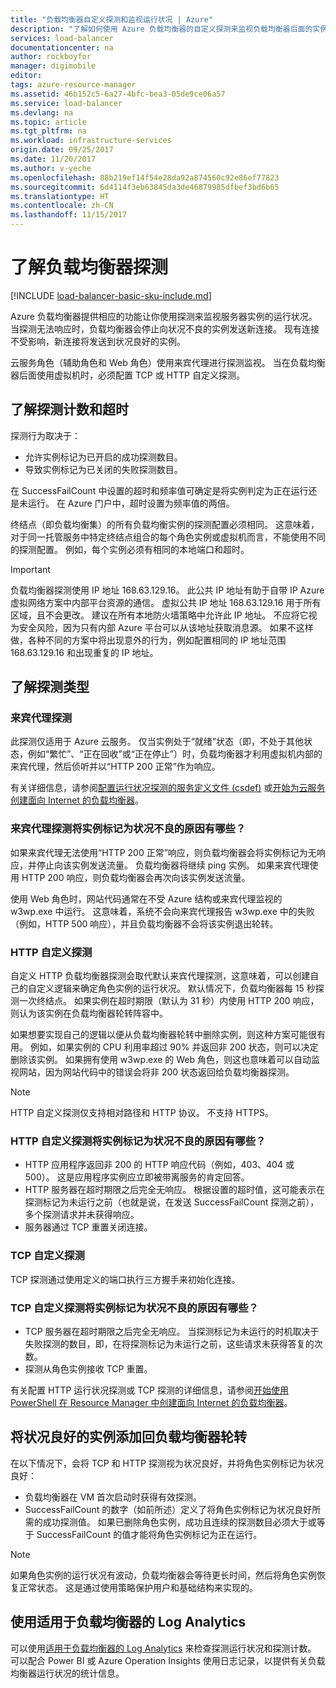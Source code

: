 ```yaml
---
title: "负载均衡器自定义探测和监视运行状况 | Azure"
description: "了解如何使用 Azure 负载均衡器的自定义探测来监视负载均衡器后面的实例"
services: load-balancer
documentationcenter: na
author: rockboyfor
manager: digimobile
editor: 
tags: azure-resource-manager
ms.assetid: 46b152c5-6a27-4bfc-bea3-05de9ce06a57
ms.service: load-balancer
ms.devlang: na
ms.topic: article
ms.tgt_pltfrm: na
ms.workload: infrastructure-services
origin.date: 09/25/2017
ms.date: 11/20/2017
ms.author: v-yeche
ms.openlocfilehash: 88b219ef14f54e28da92a874560c92e86ef77823
ms.sourcegitcommit: 6d4114f3eb63845da3de46879985dfbef3bd6b65
ms.translationtype: HT
ms.contentlocale: zh-CN
ms.lasthandoff: 11/15/2017
---
```

# <a name="understand-load-balancer-probes"></a>了解负载均衡器探测

[!INCLUDE [load-balancer-basic-sku-include.md](../../includes/load-balancer-basic-sku-include.md)]

Azure 负载均衡器提供相应的功能让你使用探测来监视服务器实例的运行状况。 当探测无法响应时，负载均衡器会停止向状况不良的实例发送新连接。 现有连接不受影响，新连接将发送到状况良好的实例。

云服务角色（辅助角色和 Web 角色）使用来宾代理进行探测监视。 当在负载均衡器后面使用虚拟机时，必须配置 TCP 或 HTTP 自定义探测。

## <a name="understand-probe-count-and-timeout"></a>了解探测计数和超时

探测行为取决于：

* 允许实例标记为已开启的成功探测数目。
* 导致实例标记为已关闭的失败探测数目。

在 SuccessFailCount 中设置的超时和频率值可确定是将实例判定为正在运行还是未运行。 在 Azure 门户中，超时设置为频率值的两倍。

终结点（即负载均衡集）的所有负载均衡实例的探测配置必须相同。 这意味着，对于同一托管服务中特定终结点组合的每个角色实例或虚拟机而言，不能使用不同的探测配置。 例如，每个实例必须有相同的本地端口和超时。

> [!IMPORTANT]
> 负载均衡器探测使用 IP 地址 168.63.129.16。 此公共 IP 地址有助于自带 IP Azure 虚拟网络方案中内部平台资源的通信。 虚拟公共 IP 地址 168.63.129.16 用于所有区域，且不会更改。 建议在所有本地防火墙策略中允许此 IP 地址。 不应将它视为安全风险，因为只有内部 Azure 平台可以从该地址获取消息源。 如果不这样做，各种不同的方案中将出现意外的行为，例如配置相同的 IP 地址范围 168.63.129.16 和出现重复的 IP 地址。

## <a name="learn-about-the-types-of-probes"></a>了解探测类型

### <a name="guest-agent-probe"></a>来宾代理探测

此探测仅适用于 Azure 云服务。 仅当实例处于“就绪”状态（即，不处于其他状态，例如“繁忙”、“正在回收”或“正在停止”）时，负载均衡器才利用虚拟机内部的来宾代理，然后侦听并以“HTTP 200 正常”作为响应。

有关详细信息，请参阅[配置运行状况探测的服务定义文件 (csdef)](https://msdn.microsoft.com/library/azure/ee758710.aspx) 或[开始为云服务创建面向 Internet 的负载均衡器](load-balancer-get-started-internet-classic-cloud.md#check-load-balancer-health-status-for-cloud-services)。

### <a name="what-makes-a-guest-agent-probe-mark-an-instance-as-unhealthy"></a>来宾代理探测将实例标记为状况不良的原因有哪些？

如果来宾代理无法使用“HTTP 200 正常”响应，则负载均衡器会将实例标记为无响应，并停止向该实例发送流量。 负载均衡器将继续 ping 实例。 如果来宾代理使用 HTTP 200 响应，则负载均衡器会再次向该实例发送流量。

使用 Web 角色时，网站代码通常在不受 Azure 结构或来宾代理监视的 w3wp.exe 中运行。 这意味着，系统不会向来宾代理报告 w3wp.exe 中的失败（例如，HTTP 500 响应），并且负载均衡器不会将该实例退出轮转。

### <a name="http-custom-probe"></a>HTTP 自定义探测

自定义 HTTP 负载均衡器探测会取代默认来宾代理探测，这意味着，可以创建自己的自定义逻辑来确定角色实例的运行状况。 默认情况下，负载均衡器每 15 秒探测一次终结点。 如果实例在超时期限（默认为 31 秒）内使用 HTTP 200 响应，则认为该实例在负载均衡器轮转阵容中。

如果想要实现自己的逻辑以便从负载均衡器轮转中删除实例，则这种方案可能很有用。 例如，如果实例的 CPU 利用率超过 90% 并返回非 200 状态，则可以决定删除该实例。 如果拥有使用 w3wp.exe 的 Web 角色，则这也意味着可以自动监视网站，因为网站代码中的错误会将非 200 状态返回给负载均衡器探测。

> [!NOTE]
> HTTP 自定义探测仅支持相对路径和 HTTP 协议。 不支持 HTTPS。

### <a name="what-makes-an-http-custom-probe-mark-an-instance-as-unhealthy"></a>HTTP 自定义探测将实例标记为状况不良的原因有哪些？

* HTTP 应用程序返回非 200 的 HTTP 响应代码（例如，403、404 或 500）。 这是应用程序实例应立即被带离服务的肯定回答。
* HTTP 服务器在超时期限之后完全无响应。 根据设置的超时值，这可能表示在探测标记为未运行之前（也就是说，在发送 SuccessFailCount 探测之前），多个探测请求并未获得响应。
* 服务器通过 TCP 重置关闭连接。

### <a name="tcp-custom-probe"></a>TCP 自定义探测

TCP 探测通过使用定义的端口执行三方握手来初始化连接。

### <a name="what-makes-a-tcp-custom-probe-mark-an-instance-as-unhealthy"></a>TCP 自定义探测将实例标记为状况不良的原因有哪些？

* TCP 服务器在超时期限之后完全无响应。 当探测标记为未运行的时机取决于失败探测的数目，即，在将探测标记为未运行之前，这些请求未获得答复的次数。
* 探测从角色实例接收 TCP 重置。

有关配置 HTTP 运行状况探测或 TCP 探测的详细信息，请参阅[开始使用 PowerShell 在 Resource Manager 中创建面向 Internet 的负载均衡器](load-balancer-get-started-internet-arm-ps.md)。

## <a name="add-healthy-instances-back-into-load-balancer-rotation"></a>将状况良好的实例添加回负载均衡器轮转

在以下情况下，会将 TCP 和 HTTP 探测视为状况良好，并将角色实例标记为状况良好：

* 负载均衡器在 VM 首次启动时获得有效探测。
* SuccessFailCount 的数字（如前所述）定义了将角色实例标记为状况良好所需的成功探测值。 如果已删除角色实例，成功且连续的探测数目必须大于或等于 SuccessFailCount 的值才能将角色实例标记为正在运行。

> [!NOTE]
> 如果角色实例的运行状况有波动，负载均衡器会等待更长时间，然后将角色实例恢复正常状态。 这是通过使用策略保护用户和基础结构来实现的。

## <a name="use-log-analytics-for-load-balancer"></a>使用适用于负载均衡器的 Log Analytics

可以使用[适用于负载均衡器的 Log Analytics](load-balancer-monitor-log.md) 来检查探测运行状况和探测计数。 可以配合 Power BI 或 Azure Operation Insights 使用日志记录，以提供有关负载均衡器运行状况的统计信息。

<!-- Update_Description: update meta properties, wording update -->
